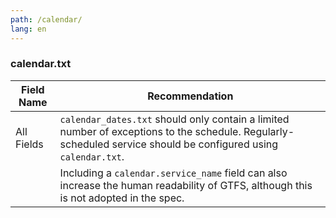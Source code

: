 ```yaml
---
path: /calendar/
lang: en
---
```


### calendar.txt

| Field Name | Recommendation |
| --- | --- |
| All Fields | `calendar_dates.txt` should only contain a limited number of exceptions to the schedule. Regularly-scheduled service should be configured using `calendar.txt`. |
| | Including a `calendar.service_name` field can also increase the human readability of GTFS, although this is not adopted in the spec. |
